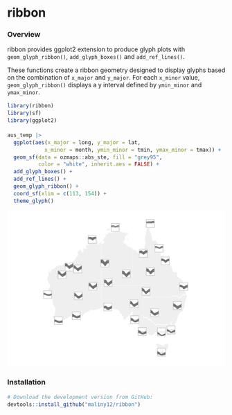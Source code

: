 
# ribbon

### Overview

ribbon provides ggplot2 extension to produce glyph plots with
`geom_glyph_ribbon()`, `add_glyph_boxes()` and `add_ref_lines()`.

These functions create a ribbon geometry designed to display glyphs
based on the combination of `x_major` and `y_major`. For each `x_minor`
value, `geom_glyph_ribbon()` displays a y interval defined by
`ymin_minor` and `ymax_minor`.

``` r
library(ribbon)
library(sf)
library(ggplot2)

aus_temp |>
  ggplot(aes(x_major = long, y_major = lat,
            x_minor = month, ymin_minor = tmin, ymax_minor = tmax)) +
  geom_sf(data = ozmaps::abs_ste, fill = "grey95",
          color = "white", inherit.aes = FALSE) +
  add_glyph_boxes() +
  add_ref_lines() +
  geom_glyph_ribbon() +
  coord_sf(xlim = c(113, 154)) +
  theme_glyph()
```

![](README_files/figure-gfm/unnamed-chunk-1-1.png)<!-- -->

### Installation

``` r
# Download the development version from GitHub:
devtools::install_github("maliny12/ribbon")
```
